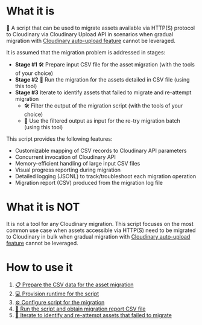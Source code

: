 # What it is
🚚 A script that can be used to migrate assets available via HTTP(S) protocol to Cloudinary via Cloudinary Upload API in scenarios when gradual migration with [Cloudinary auto-upload feature](https://cloudinary.com/documentation/fetch_remote_images#auto_upload_remote_files) cannot be leveraged.

It is assumed that the migration problem is addressed in stages:

- **Stage #1** 🛠️ Prepare input CSV file for the asset migration (with the tools of your choice)
- **Stage #2** 🚚 Run the migration for the assets detailed in CSV file (using this tool)
- **Stage #3** Iterate to identify assets that failed to migrate and re-attempt migration
  * 🛠️ Filter the output of the migration script (with the tools of your choice)
  * 🚚 Use the filtered output as input for the re-try migration batch (using this tool)

This script provides the following features:
- Customizable mapping of CSV records to Cloudinary API parameters
- Concurrent invocation of Cloudinary API
- Memory-efficient handling of large input CSV files
- Visual progress reporting during migration
- Detailed logging (JSONL) to track/troubleshoot each migration operation
- Migration report (CSV) produced from the migration log file

# What it is NOT

It is not a tool for any Cloudinary migration. This script focuses on the most common use case when assets accessible via HTTP(S) need to be migrated to Cloudinary in bulk when gradual migration with [Cloudinary auto-upload feature](https://cloudinary.com/documentation/fetch_remote_images#auto_upload_remote_files) cannot be leveraged.

# How to use it

1. [📋 Prepare the CSV data for the asset migration](./readme/s01-data-for-the-migration.md)
1. [💻 Provision runtime for the script](./readme/s02-provision-runtime.md)
1. [⚙️ Configure script for the migration](./readme/s02.1-configure.md)
1. [🚚 Run the script and obtain migration report CSV file](./readme/s03-run-migration-obtain-report.md)
1. [🔄 Iterate to identify and re-attempt assets that failed to migrate](./readme/s04-identify-reattempt-failed.md)
